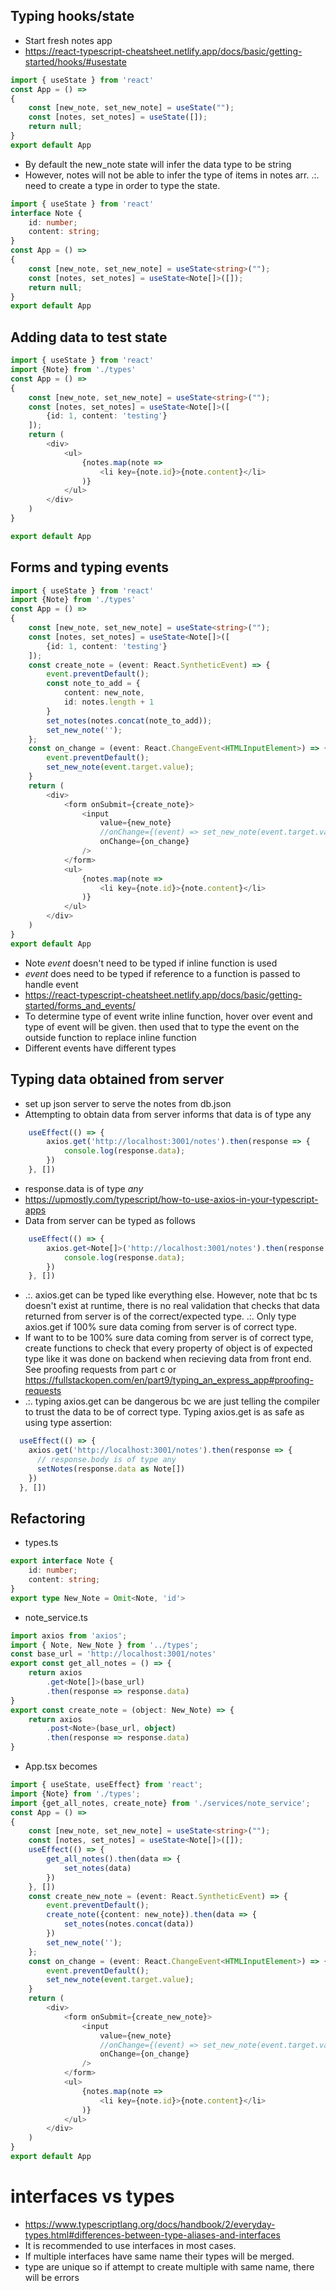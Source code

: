 ## Typing hooks/state
- Start fresh notes app
- https://react-typescript-cheatsheet.netlify.app/docs/basic/getting-started/hooks/#usestate
```typescript
import { useState } from 'react'
const App = () => 
{
    const [new_note, set_new_note] = useState("");
    const [notes, set_notes] = useState([]);
    return null;
}
export default App
```
- By default the new_note state will infer the data type to be string
- However, notes will not be able to infer the type of items in notes arr. .:. need to create
  a type in order to type the state.
```typescript
import { useState } from 'react'
interface Note {
    id: number;
    content: string;
}
const App = () => 
{
    const [new_note, set_new_note] = useState<string>("");
    const [notes, set_notes] = useState<Note[]>([]);
    return null;
}
export default App
```
## Adding data to test state
```typescript
import { useState } from 'react'
import {Note} from './types'
const App = () => 
{
    const [new_note, set_new_note] = useState<string>("");
    const [notes, set_notes] = useState<Note[]>([
        {id: 1, content: 'testing'}
    ]);
    return (
        <div>
            <ul>
                {notes.map(note => 
                    <li key={note.id}>{note.content}</li>     
                )}
            </ul>
        </div>
    )
}

export default App
```
## Forms and typing events
```typescript
import { useState } from 'react'
import {Note} from './types'
const App = () => 
{
    const [new_note, set_new_note] = useState<string>("");
    const [notes, set_notes] = useState<Note[]>([
        {id: 1, content: 'testing'}
    ]);
    const create_note = (event: React.SyntheticEvent) => {
        event.preventDefault();
        const note_to_add = {
            content: new_note,
            id: notes.length + 1
        }
        set_notes(notes.concat(note_to_add));
        set_new_note('');
    };
    const on_change = (event: React.ChangeEvent<HTMLInputElement>) => {
        event.preventDefault();
        set_new_note(event.target.value);
    }
    return (
        <div>
            <form onSubmit={create_note}>
                <input
                    value={new_note}
                    //onChange={(event) => set_new_note(event.target.value)}
                    onChange={on_change}
                />
            </form>
            <ul>
                {notes.map(note => 
                    <li key={note.id}>{note.content}</li>     
                )}
            </ul>
        </div>
    )
}
export default App
```
- Note *event* doesn't need to be typed if inline function is used
- *event* does need to be typed if reference to a function is passed to handle event
- https://react-typescript-cheatsheet.netlify.app/docs/basic/getting-started/forms_and_events/
- To determine type of event write inline function, hover over event and type of event will be given. 
  then used that to type the event on the outside function to replace inline function
- Different events have different types
## Typing data obtained from server
- set up json server to serve the notes from db.json
- Attempting to obtain data from server informs that data is of type any
```typescript
    useEffect(() => {
        axios.get('http://localhost:3001/notes').then(response => {
            console.log(response.data);
        })
    }, [])
```
- response.data is of type *any*
- https://upmostly.com/typescript/how-to-use-axios-in-your-typescript-apps
- Data from server can be typed as follows
```typescript
    useEffect(() => {
        axios.get<Note[]>('http://localhost:3001/notes').then(response => {
            console.log(response.data);
        })
    }, [])
```
- .:. axios.get can be typed like everything else. However, note that bc ts doesn't exist at runtime, there is 
  no real validation that checks that data returned from server is of the correct/expected type. .:. Only type
  axios.get if 100% sure data coming from server is of correct type. 
- If want to to be 100% sure data coming from server is of correct type, create functions to check that every
  property of object is of expected type like it was done on backend when recieving data from front end. See
  proofing requests from part c or https://fullstackopen.com/en/part9/typing_an_express_app#proofing-requests
- .:. typing axios.get can be dangerous bc we are just telling the compiler to trust the data to be of correct
  type. Typing axios.get is as safe as using type assertion:
```typescript
  useEffect(() => {
    axios.get('http://localhost:3001/notes').then(response => {
      // response.body is of type any
      setNotes(response.data as Note[])
    })
  }, [])
```
## Refactoring 
- types.ts
```typescript
export interface Note {
    id: number;
    content: string;
}
export type New_Note = Omit<Note, 'id'>
```
- note_service.ts
```typescript
import axios from 'axios';
import { Note, New_Note } from '../types';
const base_url = 'http://localhost:3001/notes'
export const get_all_notes = () => {
    return axios
        .get<Note[]>(base_url)
        .then(response => response.data)
}
export const create_note = (object: New_Note) => {
    return axios
        .post<Note>(base_url, object)
        .then(response => response.data)
}
```
- App.tsx becomes
```typescript
import { useState, useEffect} from 'react';
import {Note} from './types';
import {get_all_notes, create_note} from './services/note_service';
const App = () => 
{
    const [new_note, set_new_note] = useState<string>("");
    const [notes, set_notes] = useState<Note[]>([]);
    useEffect(() => {
        get_all_notes().then(data => {
            set_notes(data)
        })
    }, [])
    const create_new_note = (event: React.SyntheticEvent) => {
        event.preventDefault();
        create_note({content: new_note}).then(data => {
            set_notes(notes.concat(data))
        })
        set_new_note('');
    };
    const on_change = (event: React.ChangeEvent<HTMLInputElement>) => {
        event.preventDefault();
        set_new_note(event.target.value);
    }
    return (
        <div>
            <form onSubmit={create_new_note}>
                <input
                    value={new_note}
                    //onChange={(event) => set_new_note(event.target.value)}
                    onChange={on_change}
                />
            </form>
            <ul>
                {notes.map(note => 
                    <li key={note.id}>{note.content}</li>     
                )}
            </ul>
        </div>
    )
}
export default App
```
# interfaces vs types
- https://www.typescriptlang.org/docs/handbook/2/everyday-types.html#differences-between-type-aliases-and-interfaces
- It is recommended to use interfaces in most cases.
- If multiple interfaces have same name their types will be merged.
- type are unique so if attempt to create multiple with same name, there will be errors
